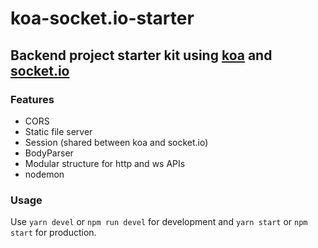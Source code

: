# koa-socket.io-starter
## Backend project starter kit using [koa](http://koajs.com/) and [socket.io](https://socket.io/)

### Features

* CORS
* Static file server
* Session (shared between koa and socket.io)
* BodyParser
* Modular structure for http and ws APIs
* nodemon

### Usage

Use `yarn devel` or `npm run devel` for development and `yarn start` or `npm start` for production.
